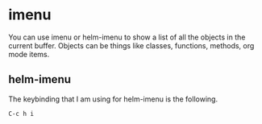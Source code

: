 # imenu
You can use imenu or helm-imenu to show a list of all the objects in
the current buffer. Objects can be things like classes, functions,
methods, org mode items.

## helm-imenu
The keybinding that I am using for helm-imenu is the following.

    C-c h i
